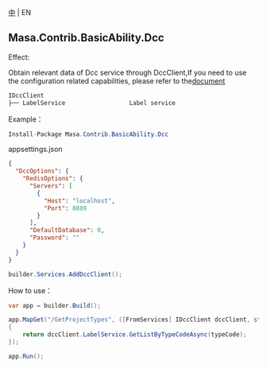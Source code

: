 [中](README.zh-CN.md) | EN

## Masa.Contrib.BasicAbility.Dcc

Effect:

Obtain relevant data of Dcc service through DccClient,If you need to use the configuration related capabilities, please  refer to the[document](../../Configuration/Masa.Contrib.Configuration.ConfigurationApi.Dcc/README.zh-CN.md)

```c#
IDccClient
├── LabelService                  Label service
```

Example：

```C#
Install-Package Masa.Contrib.BasicAbility.Dcc
```

appsettings.json

```json
{
  "DccOptions": {
    "RedisOptions": {
      "Servers": [
        {
          "Host": "localhost",
          "Port": 8889
        }
      ],
      "DefaultDatabase": 0,
      "Password": ""
    }
  }
}
```

```C#
builder.Services.AddDccClient();
```

How to use：

```c#
var app = builder.Build();

app.MapGet("/GetProjectTypes", ([FromServices] IDccClient dccClient, string typeCode) =>
{
    return dccClient.LabelService.GetListByTypeCodeAsync(typeCode);
});

app.Run();
```
